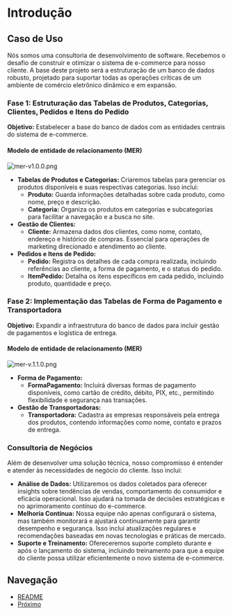 # Introdução

## Caso de Uso

Nós somos uma consultoria de desenvolvimento de software. Recebemos o desafio de construir e otimizar o sistema de e-commerce para nosso cliente. A base deste projeto será a estruturação de um banco de dados robusto, projetado para suportar todas as operações críticas de um ambiente de comércio eletrônico dinâmico e em expansão.

### Fase 1: Estruturação das Tabelas de Produtos, Categorias, Clientes, Pedidos e Itens do Pedido
**Objetivo:** Estabelecer a base do banco de dados com as entidades centrais do sistema de e-commerce.

#### Modelo de entidade de relacionamento (MER)
![mer-v1.0.0.png](imagens%2Fmer-v1.0.0.png)

- **Tabelas de Produtos e Categorias:** Criaremos tabelas para gerenciar os produtos disponíveis e suas respectivas categorias. Isso inclui:
  - **Produto:** Guarda informações detalhadas sobre cada produto, como nome, preço e descrição.
  - **Categoria:** Organiza os produtos em categorias e subcategorias para facilitar a navegação e a busca no site.
- **Gestão de Clientes:**
  - **Cliente:** Armazena dados dos clientes, como nome, contato, endereço e histórico de compras. Essencial para operações de marketing direcionado e atendimento ao cliente.
- **Pedidos e Itens de Pedido:**
  - **Pedido:** Registra os detalhes de cada compra realizada, incluindo referências ao cliente, a forma de pagamento, e o status do pedido.
  - **ItemPedido:** Detalha os itens específicos em cada pedido, incluindo produto, quantidade e preço.

### Fase 2: Implementação das Tabelas de Forma de Pagamento e Transportadora
**Objetivo:** Expandir a infraestrutura do banco de dados para incluir gestão de pagamentos e logística de entrega.

#### Modelo de entidade de relacionamento (MER)
![mer-v.1.1.0.png](imagens%2Fmer-v.1.1.0.png)

- **Forma de Pagamento:**
  - **FormaPagamento:** Incluirá diversas formas de pagamento disponíveis, como cartão de crédito, débito, PIX, etc., permitindo flexibilidade e segurança nas transações.
- **Gestão de Transportadoras:**
  - **Transportadora:** Cadastra as empresas responsáveis pela entrega dos produtos, contendo informações como nome, contato e prazos de entrega.

### Consultoria de Negócios
Além de desenvolver uma solução técnica, nosso compromisso é entender e atender às necessidades de negócio do cliente. Isso inclui:

- **Análise de Dados:** Utilizaremos os dados coletados para oferecer insights sobre tendências de vendas, comportamento do consumidor e eficácia operacional. Isso ajudará na tomada de decisões estratégicas e no aprimoramento contínuo do e-commerce.
- **Melhoria Contínua:** Nossa equipe não apenas configurará o sistema, mas também monitorará e ajustará continuamente para garantir desempenho e segurança. Isso inclui atualizações regulares e recomendações baseadas em novas tecnologias e práticas de mercado.
- **Suporte e Treinamento:** Ofereceremos suporte completo durante e após o lançamento do sistema, incluindo treinamento para que a equipe do cliente possa utilizar eficientemente o novo sistema de e-commerce.

## Navegação
- [README](README.md)
- [Próximo](02-introducao-sql.md)
